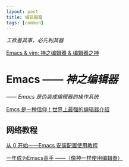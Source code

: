 ```yaml
---
layout: post
title: 编辑器篇
tags: [common]
---
```


*工欲善其事，必先利其器*

[Emacs & vim: 神之编辑器 & 编辑器之神](http://os.51cto.com/art/201101/242518.htm)
		
		
# Emacs —— *神之编辑器*

  —— *Emacs  是伪装成编辑器的操作系统*
  
  [Emcs 是一种信仰！世界上最强的编辑器介绍](http://arch.pconline.com.cn//pcedu/soft/gj/photo/0609/865628.html)

## 网络教程

  [从 0 开始——Emacs 安装配置使用教程](http://www.jianshu.com/p/b4cf683c25f3)
  
  [一年成为Emacs高手 ——（像神一样使用编辑器）](https://github.com/redguardtoo/mastering-emacs-in-one-year-guide/blob/master/guide-zh.org)
	
	